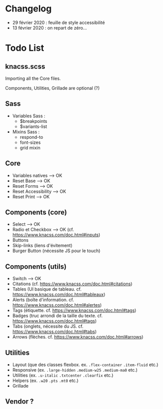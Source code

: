 # Changelog

- 29 février 2020 : feuille de style accessibilité
- 13 février 2020 : on repart de zéro...

# Todo List

## knacss.scss

Importing all the Core files. 

Components, Utilities, Grillade are optional (?)

## Sass
- Variables Sass :
  - $breakpoints
  - $variants-list
- Mixins Sass : 
  - respond-to 
  - font-sizes
  - grid mixin

## Core
- Variables natives  --> OK
- Reset Base  --> OK
- Reset Forms --> OK
- Reset Accessibility --> OK
- Reset Print --> OK

## Components (core)
- Select --> OK
- Radio et Checkbox --> OK (cf. https://www.knacss.com/doc.html#inputs)
- Buttons
- Skip-links (liens d'évitement)
- Burger Button (nécessite JS pour le touch)

## Components (utils)
- Switch --> OK
- Citations (cf. https://www.knacss.com/doc.html#citations)
- Tables (UI basique de tableau. cf. https://www.knacss.com/doc.html#tableaux)
- Alerts (boîte d'information. cf. https://www.knacss.com/doc.html#alertes)
- Tags (étiquette. cf. https://www.knacss.com/doc.html#tags)
- Badges (truc arrondi de la taille du texte. cf. https://www.knacss.com/doc.html#tags)
- Tabs (onglets, nécessite du JS. cf. https://www.knacss.com/doc.html#tabs)
- Arrows (flèches. cf. https://www.knacss.com/doc.html#arrows)

## Utilities
- Layout (que des classes flexbox. ex. `.flex-container` `.item-fluid` etc.)
- Responsive (ex. `.large-hidden` `.medium-w25` `.medium-ma0` etc.)
- Utilities (ex. `.u-italic` `.txtcenter` `.clearfix`  etc.)
- Helpers (ex. `.w20` `.pts` `.mt0` etc.)
- Grillade

## Vendor ?